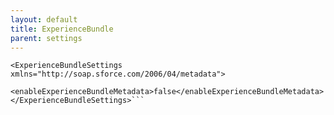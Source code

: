 ```yaml
---
layout: default
title: ExperienceBundle
parent: settings
---
```


```<?xml version="1.0" encoding="UTF-8"?>
<ExperienceBundleSettings xmlns="http://soap.sforce.com/2006/04/metadata">
    <enableExperienceBundleMetadata>false</enableExperienceBundleMetadata>
</ExperienceBundleSettings>```
